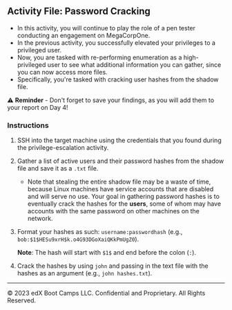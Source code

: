 ## Activity File: Password Cracking

- In this activity, you will continue to play the role of a pen tester conducting an engagement on MegaCorpOne.
- In the previous activity, you successfully elevated your privileges to a privileged user.
- Now, you are tasked with re-performing enumeration as a high-privileged user to see what additional information you can gather, since you can now access more files.
- Specifically, you're tasked with cracking user hashes from the shadow file.

⚠️ **Reminder** - Don't forget to save your findings, as you will add them to your report on Day 4!


### Instructions 

1. SSH into the target machine using the credentials that you found during the privilege-escalation activity.

2. Gather a list of active users and their password hashes from the shadow file and save it as a `.txt` file.
     - Note that stealing the entire shadow file may be a waste of time, because Linux machines have service accounts that are disabled and will serve no use. Your goal in gathering password hashes is to eventually crack the hashes for the **users**, some of whom may have accounts with the same password on other machines on the network. 

3. Format your hashes as such: `username:passwordhash` (e.g., `bob:$1$HESu9xrH$k.o4G93DGoXaiQKkPmUgZ0`). 

     **Note**: The hash will start with `$1$` and end before the colon (`:`).

4. Crack the hashes by using `john` and passing in the text file with the hashes as an argument (e.g., `john hashes.txt`).


---

© 2023 edX Boot Camps LLC. Confidential and Proprietary. All Rights Reserved.




